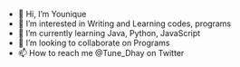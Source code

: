 - 👋 Hi, I’m Younique
- 👀 I’m interested in Writing and Learning codes, programs
- 🌱 I’m currently learning Java, Python, JavaScript
- 💞️ I’m looking to collaborate on Programs
- 📫 How to reach me @Tune_Dhay on Twitter

<!---
You-Unique/You-Unique is a ✨ special ✨ repository because its `README.md` (this file) appears on your GitHub profile.
You can click the Preview link to take a look at your changes.
--->
